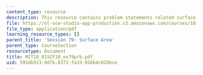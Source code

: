 ```yaml
---
content_type: resource
description: This resource contains problem statements related surface area.
file: https://ol-ocw-studio-app-production.s3.amazonaws.com/courses/18-01sc-single-variable-calculus-fall-2010/595db9139d7b8372fa33916b4c02bbce_MIT18_01SCF10_ex79prb.pdf
file_type: application/pdf
learning_resource_types: []
parent_title: 'Session 79: Surface Area'
parent_type: CourseSection
resourcetype: Document
title: MIT18_01SCF10_ex79prb.pdf
uid: 595db913-9d7b-8372-fa33-916b4c02bbce
---
```

